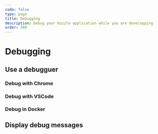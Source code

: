 ```yaml
---
code: false
type: page
title: Debugging
description: Debug your Kuzzle application while you are developping
order: 300
---
```


# Debugging

## Use a debugguer

### Debug with Chrome

### Debug with VSCode

### Debug in Docker

## Display debug messages